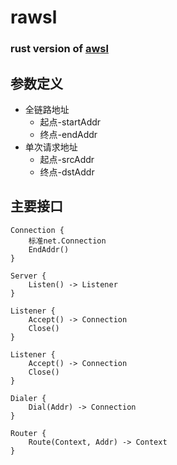 # rawsl

### rust version of [awsl](https://github.com/rikaaa0928/awsl)  

## 参数定义  
* 全链路地址  
    + 起点-startAddr  
    + 终点-endAddr
* 单次请求地址  
    + 起点-srcAddr  
    + 终点-dstAddr  
## 主要接口  
```
Connection {
    标准net.Connection
    EndAddr()
}
```
```
Server {
    Listen() -> Listener
}
```
```
Listener {
    Accept() -> Connection
    Close()  
}
```
```
Listener {
    Accept() -> Connection
    Close()  
}
```
```
Dialer {
    Dial(Addr) -> Connection
}
```
```
Router {
    Route(Context, Addr) -> Context
}
```